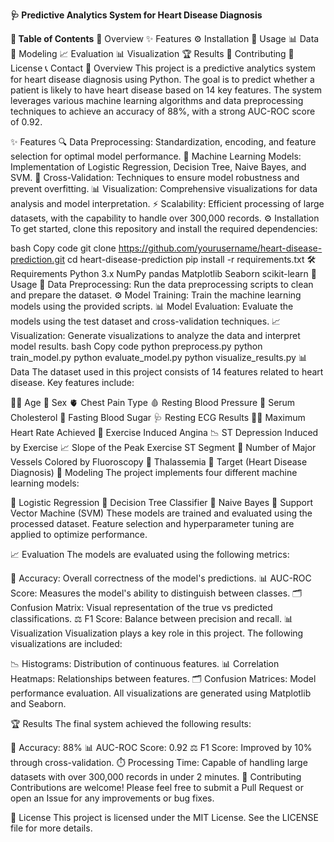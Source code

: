 **🩺 Predictive Analytics System for Heart Disease Diagnosis**

**📌 Table of Contents**
📖 Overview
✨ Features
⚙️ Installation
🚀 Usage
📊 Data
🧠 Modeling
📈 Evaluation
📊 Visualization
🏆 Results
🤝 Contributing
📜 License
📞 Contact
📖 Overview
This project is a predictive analytics system for heart disease diagnosis using Python. The goal is to predict whether a patient is likely to have heart disease based on 14 key features. The system leverages various machine learning algorithms and data preprocessing techniques to achieve an accuracy of 88%, with a strong AUC-ROC score of 0.92.

✨ Features
🔍 Data Preprocessing: Standardization, encoding, and feature selection for optimal model performance.
🤖 Machine Learning Models: Implementation of Logistic Regression, Decision Tree, Naive Bayes, and SVM.
🔧 Cross-Validation: Techniques to ensure model robustness and prevent overfitting.
📊 Visualization: Comprehensive visualizations for data analysis and model interpretation.
⚡ Scalability: Efficient processing of large datasets, with the capability to handle over 300,000 records.
⚙️ Installation
To get started, clone this repository and install the required dependencies:

bash
Copy code
git clone https://github.com/yourusername/heart-disease-prediction.git
cd heart-disease-prediction
pip install -r requirements.txt
🛠️ Requirements
Python 3.x
NumPy
pandas
Matplotlib
Seaborn
scikit-learn
🚀 Usage
📂 Data Preprocessing: Run the data preprocessing scripts to clean and prepare the dataset.
⚙️ Model Training: Train the machine learning models using the provided scripts.
📊 Model Evaluation: Evaluate the models using the test dataset and cross-validation techniques.
📈 Visualization: Generate visualizations to analyze the data and interpret model results.
bash
Copy code
python preprocess.py
python train_model.py
python evaluate_model.py
python visualize_results.py
📊 Data
The dataset used in this project consists of 14 features related to heart disease. Key features include:

🧑‍💼 Age
🚻 Sex
🫀 Chest Pain Type
🩸 Resting Blood Pressure
🧪 Serum Cholesterol
🧪 Fasting Blood Sugar
🩺 Resting ECG Results
🏃‍♂️ Maximum Heart Rate Achieved
🦵 Exercise Induced Angina
📉 ST Depression Induced by Exercise
📈 Slope of the Peak Exercise ST Segment
🔬 Number of Major Vessels Colored by Fluoroscopy
🧬 Thalassemia
🎯 Target (Heart Disease Diagnosis)
🧠 Modeling
The project implements four different machine learning models:

🤖 Logistic Regression
🌳 Decision Tree Classifier
🧠 Naive Bayes
🧪 Support Vector Machine (SVM)
These models are trained and evaluated using the processed dataset. Feature selection and hyperparameter tuning are applied to optimize performance.

📈 Evaluation
The models are evaluated using the following metrics:

🎯 Accuracy: Overall correctness of the model's predictions.
📊 AUC-ROC Score: Measures the model's ability to distinguish between classes.
🗂️ Confusion Matrix: Visual representation of the true vs predicted classifications.
⚖️ F1 Score: Balance between precision and recall.
📊 Visualization
Visualization plays a key role in this project. The following visualizations are included:

📉 Histograms: Distribution of continuous features.
📊 Correlation Heatmaps: Relationships between features.
🗂️ Confusion Matrices: Model performance evaluation.
All visualizations are generated using Matplotlib and Seaborn.

🏆 Results
The final system achieved the following results:

🎯 Accuracy: 88%
📊 AUC-ROC Score: 0.92
⚖️ F1 Score: Improved by 10% through cross-validation.
⏱️ Processing Time: Capable of handling large datasets with over 300,000 records in under 2 minutes.
🤝 Contributing
Contributions are welcome! Please feel free to submit a Pull Request or open an Issue for any improvements or bug fixes.

📜 License
This project is licensed under the MIT License. See the LICENSE file for more details.
